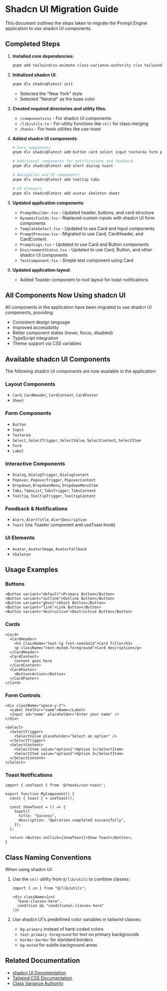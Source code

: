 # Shadcn UI Migration Guide

This document outlines the steps taken to migrate the Prompt Engine application to use shadcn UI components.

## Completed Steps

1. **Installed core dependencies**:
   ```bash
   pnpm add tailwindcss-animate class-variance-authority clsx tailwind-merge lucide-react
   ```

2. **Initialized shadcn UI**:
   ```bash
   pnpm dlx shadcn@latest init
   ```
   - Selected the "New York" style
   - Selected "Neutral" as the base color

3. **Created required directories and utility files**:
   - `/components/ui` - For shadcn UI components
   - `/lib/utils.ts` - For utility functions like `cn()` for class merging
   - `/hooks` - For hook utilities like use-toast

4. **Added shadcn UI components**:
   ```bash
   # Core components
   pnpm dlx shadcn@latest add button card select input textarea form popover dropdown-menu
   
   # Additional components for notifications and feedback
   pnpm dlx shadcn@latest add alert dialog toast
   
   # Navigation and UI components
   pnpm dlx shadcn@latest add tooltip tabs
   
   # UI elements
   pnpm dlx shadcn@latest add avatar skeleton sheet
   ```

5. **Updated application components**:
   - `PromptBuilder.tsx` - Updated header, buttons, and card structure
   - `DynamicFields.tsx` - Replaced custom inputs with shadcn UI form components
   - `TemplateSelect.tsx` - Updated to use Card and Input components
   - `PromptPreview.tsx` - Migrated to use Card, CardHeader, and CardContent
   - `PromptLogs.tsx` - Updated to use Card and Button components
   - `EnvironmentStatus.tsx` - Updated to use Card, Button, and other shadcn UI components
   - `TestComponent.tsx` - Simple test component using Card
   
6. **Updated application layout**:
   - Added Toaster component to root layout for toast notifications

## All Components Now Using shadcn UI

All components in the application have been migrated to use shadcn UI components, providing:

- Consistent design language
- Improved accessibility
- Better component states (hover, focus, disabled)
- TypeScript integration
- Theme support via CSS variables

## Available shadcn UI Components

The following shadcn UI components are now available in the application:

### Layout Components
- `Card`, `CardHeader`, `CardContent`, `CardFooter`
- `Sheet`

### Form Components
- `Button`
- `Input`
- `Textarea`
- `Select`, `SelectTrigger`, `SelectValue`, `SelectContent`, `SelectItem`
- `Form`
- `Label`

### Interactive Components
- `Dialog`, `DialogTrigger`, `DialogContent`
- `Popover`, `PopoverTrigger`, `PopoverContent`
- `Dropdown`, `DropdownMenu`, `DropdownMenuItem`
- `Tabs`, `TabsList`, `TabsTrigger`, `TabsContent`
- `Tooltip`, `TooltipTrigger`, `TooltipContent`

### Feedback & Notifications
- `Alert`, `AlertTitle`, `AlertDescription`
- `Toast` (via Toaster component and useToast hook)

### UI Elements
- `Avatar`, `AvatarImage`, `AvatarFallback`
- `Skeleton`

## Usage Examples

### Buttons

```tsx
<Button variant="default">Primary Button</Button>
<Button variant="outline">Outline Button</Button>
<Button variant="ghost">Ghost Button</Button>
<Button variant="link">Link Button</Button>
<Button variant="destructive">Destructive Button</Button>
```

### Cards

```tsx
<Card>
  <CardHeader>
    <h3 className="text-lg font-semibold">Card Title</h3>
    <p className="text-muted-foreground">Card description</p>
  </CardHeader>
  <CardContent>
    Content goes here
  </CardContent>
  <CardFooter>
    <Button>Action</Button>
  </CardFooter>
</Card>
```

### Form Controls

```tsx
<div className="space-y-2">
  <Label htmlFor="name">Name</Label>
  <Input id="name" placeholder="Enter your name" />
</div>

<Select>
  <SelectTrigger>
    <SelectValue placeholder="Select an option" />
  </SelectTrigger>
  <SelectContent>
    <SelectItem value="option1">Option 1</SelectItem>
    <SelectItem value="option2">Option 2</SelectItem>
  </SelectContent>
</Select>
```

### Toast Notifications

```tsx
import { useToast } from '@/hooks/use-toast';

export function MyComponent() {
  const { toast } = useToast();
  
  const showToast = () => {
    toast({
      title: "Success",
      description: "Operation completed successfully",
    });
  };
  
  return <Button onClick={showToast}>Show Toast</Button>;
}
```

## Class Naming Conventions

When using shadcn UI:

1. Use the `cn()` utility from `@/lib/utils` to combine classes:
   ```tsx
   import { cn } from "@/lib/utils";
   
   <div className={cn(
     "base-classes-here",
     condition && "conditional-classes-here"
   )}>
   ```

2. Use shadcn UI's predefined color variables in tailwind classes:
   - `bg-primary` instead of hard-coded colors
   - `text-primary-foreground` for text on primary backgrounds
   - `border-border` for standard borders
   - `bg-muted` for subtle background areas

## Related Documentation

- [shadcn UI Documentation](https://ui.shadcn.com/)
- [Tailwind CSS Documentation](https://tailwindcss.com/docs)
- [Class Variance Authority](https://cva.style/docs) 
